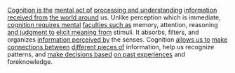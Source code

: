 
[Cognition is the](2/1/3/3/1/3/.Cognitive) [mental act of](3/2/2/1/1/1/_Physical-Mental) [processing and understanding](2/2/1/1/3/2/.Understanding) [information received from](3/1/3/3/1/2/2/3/3/2/2/1/.Information) [the world around](3/.Culture) us. Unlike perception which is immediate, [cognition requires mental](2/1/3/3/1/3/.Cognitive) [faculties such as](3/2/2/1/1/1/_Physical-Mental) memory, attention, reasoning [and judgment to](2/2/2/3/3/_Perception-Judgment) [elicit meaning from](3/2/1/1/1/.Investigating) stimuli. It absorbs, filters, and organizes [information perceived by](3/1/3/3/1/2/1/3/.Information) the senses. Cognition [allows us to](2/2/3/1/3/1/.Cause) [make connections between](1/1/3/1/2/3/3/.Interconnectedness) [different pieces of](1/1/3/1/2/2/_Whole-Parts) information, help us recognize patterns, and [make decisions based](2/1/3/2/1/3/.Decision) [on past experiences](1/1/3/2/2/1/3/3/.Experience-based) and foreknowledge.

